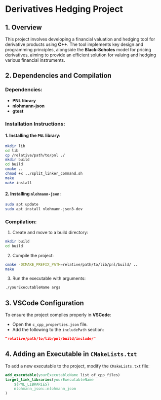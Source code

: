 
# Derivatives Hedging Project

## 1. Overview
This project involves developing a financial valuation and hedging tool for derivative products using **C++**. The tool implements key design and programming principles, alongside the **Black-Scholes** model for pricing derivatives, aiming to provide an efficient solution for valuing and hedging various financial instruments.

## 2. Dependencies and Compilation

### Dependencies:
- **PNL library** 
- **nlohmann-json** 
- **gtest**

### Installation Instructions:

#### 1. Installing the `PNL` library:
```bash
mkdir lib
cd lib
cp /relative/path/to/pnl ./
mkdir build
cd build
cmake ..
chmod +x ../split_linker_command.sh
make
make install
```

#### 2. Installing `nlohmann-json`:
```bash
sudo apt update
sudo apt install nlohmann-json3-dev
```

### Compilation:
1. Create and move to a build directory:
```bash
mkdir build
cd build
```
2. Compile the project:
```bash
cmake -DCMAKE_PREFIX_PATH=relative/path/to/lib/pnl/build/ ..
make
```
3. Run the executable with arguments:
```bash
./yourExecutableName args
```

## 3. VSCode Configuration

To ensure the project compiles properly in **VSCode**:
- Open the `c_cpp_properties.json` file.
- Add the following to the `includePath` section:
```json
"relative/path/to/lib/pnl/build/include/"
```

## 4. Adding an Executable in `CMakeLists.txt`

To add a new executable to the project, modify the `CMakeLists.txt` file:

```cmake
add_executable(yourExecutableName list_of_cpp_files)
target_link_libraries(yourExecutableName
    ${PNL_LIBRARIES}
    nlohmann_json::nlohmann_json
)
```

